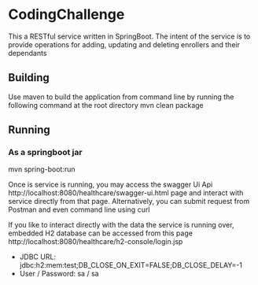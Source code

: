 # CodingChallenge
This a RESTful service written in SpringBoot. The intent of the service is to provide operations for adding, updating and deleting enrollers and their dependants

## Building
Use maven to build the application from command line by running the following command at the root directory
mvn clean package

## Running
### As a springboot jar
mvn spring-boot:run 

Once is service is running, you may access the swagger Ui Api http://localhost:8080/healthcare/swagger-ui.html page and interact  with service directly from that page.
Alternatively, you can submit request from Postman and even command line using curl

If you like to interact directly with the data the service is running over,
embedded H2 database can be accessed from this page http://localhost:8080/healthcare/h2-console/login.jsp
- JDBC URL: jdbc:h2:mem:test;DB_CLOSE_ON_EXIT=FALSE;DB_CLOSE_DELAY=-1
- User / Password: sa / sa
